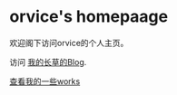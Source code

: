 # orvice's homepaage

欢迎阁下访问orvice的个人主页。

访问 [我的长草的Blog](https://blog.orx.me/).

[查看我的一些works](/works)




